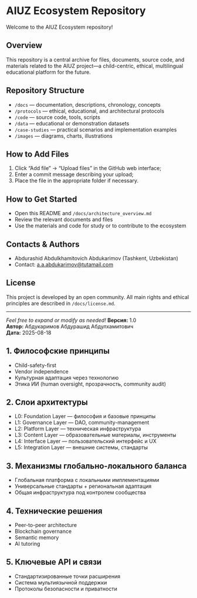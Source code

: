 # AIUZ Ecosystem Repository

Welcome to the AIUZ Ecosystem repository!

## Overview

This repository is a central archive for files, documents, source code, and materials related to the AIUZ project—a child-centric, ethical, multilingual educational platform for the future.

## Repository Structure

- `/docs` — documentation, descriptions, chronology, concepts
- `/protocols` — ethical, educational, and architectural protocols
- `/code` — source code, tools, scripts
- `/data` — educational or demonstration datasets
- `/case-studies` — practical scenarios and implementation examples
- `/images` — diagrams, charts, illustrations

## How to Add Files

1. Click “Add file” → “Upload files” in the GitHub web interface;
2. Enter a commit message describing your upload;
3. Place the file in the appropriate folder if necessary.

## How to Get Started

- Open this README and `/docs/architecture_overview.md`
- Review the relevant documents and files
- Use the materials and code for study or to contribute to the ecosystem

## Contacts & Authors

- Abdurashid Abdulkhamitovich Abdukarimov (Tashkent, Uzbekistan)
- Contact: a.a.abdukarimov@tutamail.com

## License

This project is developed by an open community. All main rights and ethical principles are described in `/docs/license.md`.

---

*Feel free to expand or modify as needed!*
**Версия:** 1.0  
**Автор:** Абдукаримов Абдурашид Абдулхамитович  
**Дата:** 2025-08-18

## 1. Философские принципы
- Child-safety-first
- Vendor independence
- Культурная адаптация через технологию
- Этика ИИ (human oversight, прозрачность, community audit)

## 2. Слои архитектуры
- L0: Foundation Layer — философия и базовые принципы
- L1: Governance Layer — DAO, community-management
- L2: Platform Layer — техническая инфраструктура
- L3: Content Layer — образовательные материалы, инструменты
- L4: Interface Layer — пользовательский интерфейс и UX
- L5: Integration Layer — внешние системы, стандарты

## 3. Механизмы глобально-локального баланса
- Глобальная платформа с локальными имплементациями
- Универсальные стандарты + региональная адаптация
- Общая инфраструктура под контролем сообщества

## 4. Технические решения
- Peer-to-peer architecture
- Blockchain governance
- Semantic memory
- AI tutoring

## 5. Ключевые API и связи
- Стандартизированные точки расширения
- Система мультиязычной поддержки
- Протоколы безопасности и приватности

